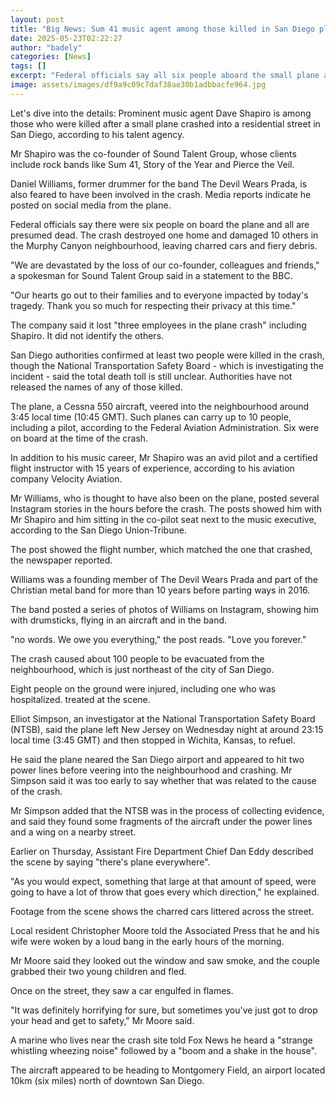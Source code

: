 ```yaml
---
layout: post
title: "Big News: Sum 41 music agent among those killed in San Diego plane crash"
date: 2025-05-23T02:22:27
author: "badely"
categories: [News]
tags: []
excerpt: "Federal officials say all six people aboard the small plane are presumed dead."
image: assets/images/df9a9c09c7daf38ae30b1adbbacfe964.jpg
---
```


Let's dive into the details: Prominent music agent Dave Shapiro is among those who were killed after a small plane crashed into a residential street in San Diego, according to his talent agency.

Mr Shapiro was the co-founder of Sound Talent Group, whose clients include rock bands like Sum 41, Story of the Year and Pierce the Veil.

Daniel Williams, former drummer for the band The Devil Wears Prada, is also feared to have been involved in the crash. Media reports indicate he posted on social media from the plane.

Federal officials say there were six people on board the plane and all are presumed dead. The crash destroyed one home and damaged 10 others in the Murphy Canyon neighbourhood, leaving charred cars and fiery debris.

"We are devastated by the loss of our co-founder, colleagues and friends," a spokesman for Sound Talent Group said in a statement to the BBC. 

"Our hearts go out to their families and to everyone impacted by today's tragedy. Thank you so much for respecting their privacy at this time."

The company said it lost "three employees in the plane crash" including Shapiro. It did not identify the others. 

San Diego authorities confirmed at least two people were killed in the crash, though the National Transportation Safety Board - which is investigating the incident - said the total death toll is still unclear. Authorities have not released the names of any of those killed. 

The plane, a Cessna 550 aircraft, veered into the neighbourhood around 3:45 local time (10:45 GMT). Such planes can carry up to 10 people, including a pilot, according to the Federal Aviation Administration. Six were on board at the time of the crash. 

In addition to his music career, Mr Shapiro was an avid pilot and a certified flight instructor with 15 years of experience, according to his aviation company Velocity Aviation. 

Mr Williams, who is thought to have also been on the plane, posted several Instagram stories in the hours before the crash. The posts showed him with Mr Shapiro and him sitting in the co-pilot seat next to the music executive, according to the San Diego Union-Tribune.

The post showed the flight number, which matched the one that crashed, the newspaper reported. 

Williams was a founding member of The Devil Wears Prada and part of the Christian metal band for more than 10 years before parting ways in 2016. 

The band posted a series of photos of Williams on Instagram, showing him with drumsticks, flying in an aircraft and in the band. 

"no words. We owe you everything," the post reads. "Love you forever."

The crash caused about 100 people to be evacuated from the neighbourhood, which is just northeast of the city of San Diego. 

Eight people on the ground were injured, including one who was hospitalized.  treated at the scene. 

Elliot Simpson, an investigator at the National Transportation Safety Board (NTSB), said the plane left New Jersey on Wednesday night at around 23:15 local time (3:45 GMT) and then stopped in Wichita, Kansas, to refuel.

He said the plane neared the San Diego airport and appeared to hit two power lines before veering into the neighbourhood and crashing. Mr Simpson said it was too early to say whether that was related to the cause of the crash. 

Mr Simpson added that the NTSB was in the process of collecting evidence, and said they found some fragments of the aircraft under the power lines and a wing on a nearby street. 

Earlier on Thursday, Assistant Fire Department Chief Dan Eddy described the scene by saying "there's plane everywhere". 

"As you would expect, something that large at that amount of speed, were going to have a lot of throw that goes every which direction," he explained.

Footage from the scene shows the charred cars littered across the street.

Local resident Christopher Moore told the Associated Press that he and his wife were woken by a loud bang in the early hours of the morning. 

Mr Moore said they looked out the window and saw smoke, and the couple grabbed their two young children and fled. 

Once on the street, they saw a car engulfed in flames.

"It was definitely horrifying for sure, but sometimes you've just got to drop your head and get to safety," Mr Moore said.

A marine who lives near the crash site told Fox News he heard a "strange whistling wheezing noise" followed by a "boom and a shake in the house".

The aircraft appeared to be heading to Montgomery Field, an airport located 10km (six miles) north of downtown San Diego. 

